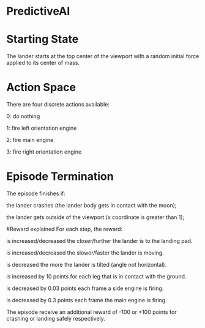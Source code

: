 # PredictiveAI

# Starting State
The lander starts at the top center of the viewport with a random initial force applied to its center of mass.

# Action Space
There are four discrete actions available:

0: do nothing

1: fire left orientation engine

2: fire main engine

3: fire right orientation engine

# Episode Termination
The episode finishes if:

the lander crashes (the lander body gets in contact with the moon);

the lander gets outside of the viewport (x coordinate is greater than 1);

#Reward explained
For each step, the reward:

is increased/decreased the closer/further the lander is to the landing pad.

is increased/decreased the slower/faster the lander is moving.

is decreased the more the lander is tilted (angle not horizontal).

is increased by 10 points for each leg that is in contact with the ground.

is decreased by 0.03 points each frame a side engine is firing.

is decreased by 0.3 points each frame the main engine is firing.

The episode receive an additional reward of -100 or +100 points for crashing or landing safely respectively.

